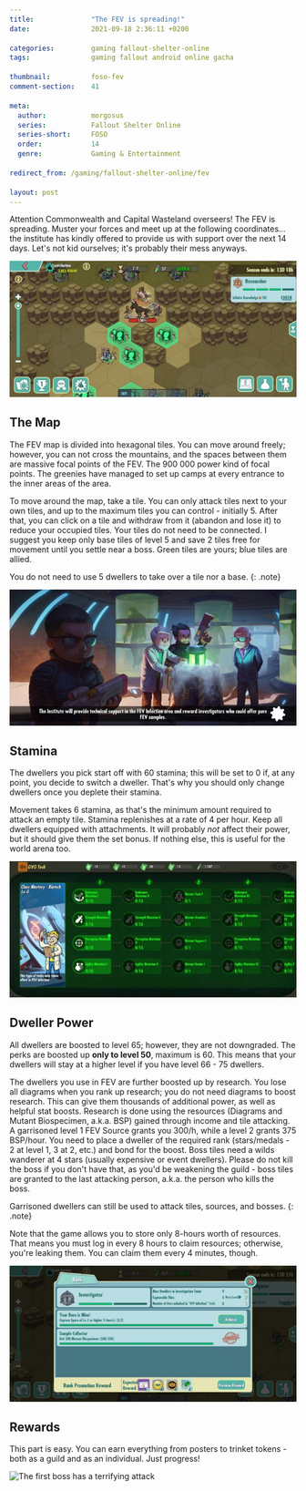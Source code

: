 ```yaml
---
title:              "The FEV is spreading!"
date:               2021-09-18 2:36:11 +0200

categories:         gaming fallout-shelter-online
tags:               gaming fallout android online gacha

thumbnail:          foso-fev
comment-section:    41

meta:
  author:           morgosus
  series:           Fallout Shelter Online
  series-short:     FOSO
  order:            14
  genre:            Gaming & Entertainment

redirect_from: /gaming/fallout-shelter-online/fev

layout: post
---
```

Attention Commonwealth and Capital Wasteland overseers! The FEV is spreading. Muster your forces and meet up at the following coordinates... the institute has kindly offered to provide us with support over the next 14 days. Let's not kid ourselves; it's probably their mess anyways.

![The map is beautiful](/assets/thm/gaming/foso/event/fev/map.jpg?v=1.0.0)
## The Map
The FEV map is divided into hexagonal tiles. You can move around freely; however, you can not cross the mountains, and the spaces between them are massive focal points of the FEV. The 900 000 power kind of focal points. The greenies have managed to set up camps at every entrance to the inner areas of the area.

To move around the map, take a tile. You can only attack tiles next to your own tiles, and up to the maximum tiles you can control - initially 5. After that, you can click on a tile and withdraw from it (abandon and lose it) to reduce your occupied tiles. Your tiles do not need to be connected. I suggest you keep only base tiles of level 5 and save 2 tiles free for movement until you settle near a boss. Green tiles are yours; blue tiles are allied.

You do not need to use 5 dwellers to take over a tile nor a base.
{: .note}

![The institute is already working on helping us](/assets/thm/gaming/foso/event/fev/institute.jpg?v=1.0.0)
## Stamina
The dwellers you pick start off with 60 stamina; this will be set to 0 if, at any point, you decide to switch a dweller. That's why you should only change dwellers once you deplete their stamina.

Movement takes 6 stamina, as that's the minimum amount required to attack an empty tile. Stamina replenishes at a rate of 4 per hour. Keep all dwellers equipped with attachments. It will probably *not* affect their power, but it should give them the set bonus. If nothing else, this is useful for the world arena too.

![Make sure to boost your dwellers](/assets/thm/gaming/foso/event/fev/research.jpg?v=1.0.0)
## Dweller Power
All dwellers are boosted to level 65; however, they are not downgraded. The perks are boosted up **only to level 50**, maximum is 60. This means that your dwellers will stay at a higher level if you have level 66 - 75 dwellers.

The dwellers you use in FEV are further boosted up by research. You lose all diagrams when you rank up research; you do not need diagrams to boost research. This can give them thousands of additional power, as well as helpful stat boosts. Research is done using the resources (Diagrams and Mutant Biospecimen, a.k.a. BSP) gained through income and tile attacking. A garrisoned level 1 FEV Source grants you 300/h, while a level 2 grants 375 BSP/hour. You need to place a dweller of the required rank (stars/medals - 2 at level 1, 3 at 2, etc.) and bond for the boost. Boss tiles need a wilds wanderer at 4 stars (usually expensive or event dwellers). Please do not kill the boss if you don't have that, as you'd be weakening the guild - boss tiles are granted to the last attacking person, a.k.a. the person who kills the boss.

Garrisoned dwellers can still be used to attack tiles, sources, and bosses.
{: .note}

Note that the game allows you to store only 8-hours worth of resources. That means you must log in every 8 hours to claim resources; otherwise, you're leaking them. You can claim them every 4 minutes, though.

![Progress and be rewarded](/assets/thm/gaming/foso/event/fev/rewards.jpg?v=1.0.0)
## Rewards
This part is easy. You can earn everything from posters to trinket tokens - both as a guild and as an individual. Just progress!

![The first boss has a terrifying attack](/assets/thm/gaming/foso/event/fev/the-first-boss.gif?v=1.0.0)